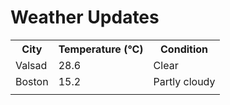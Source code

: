 # Weather Updates

<!-- WEATHER-UPDATE-START -->
<table><tr><th>City</th><th>Temperature (°C)</th><th>Condition</th></tr><tr><td>Valsad</td><td>28.6</td><td>Clear</td></tr><tr><td>Boston</td><td>15.2</td><td>Partly cloudy</td></tr><tr><td></td><td></td><td></td></tr></table>
<!-- WEATHER-UPDATE-END -->
